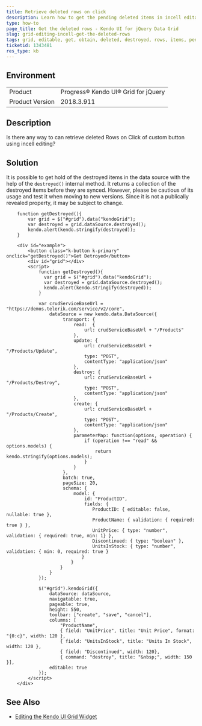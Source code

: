 ```yaml
---
title: Retrieve deleted rows on click
description: Learn how to get the pending deleted items in incell editable Grid.
type: how-to
page_title: Get the deleted rows - Kendo UI for jQuery Data Grid
slug: grid-editing-incell-get-the-deleted-rows
tags: grid, editable, get, obtain, deleted, destroyed, rows, items, pending, changes, incell, editing
ticketid: 1343481
res_type: kb
---
```


## Environment

<table>
 <tr>
  <td>Product</td>
  <td>Progress® Kendo UI® Grid for jQuery</td>
 </tr>
 <tr>
  <td>Product Version</td>
  <td>2018.3.911</td>
 </tr>
</table>

## Description

Is there any way to can retrieve deleted Rows on Click of custom button using incell editing?

## Solution

It is possible to get hold of the destroyed items in the data source with the help of the `destroyed()` internal method. It returns a collection of the destroyed items before they are synced. However, please be cautious of its usage and test it when moving to new versions. Since it is not a publically revealed property, it may be subject to change.

```       
    function getDestroyed(){
        var grid = $("#grid").data("kendoGrid");
        var destroyed = grid.dataSource.destroyed();
        kendo.alert(kendo.stringify(destroyed));
    }
```

```dojo
    <div id="example">
        <button class="k-button k-primary" onclick="getDestroyed()">Get Detroyed</button>
        <div id="grid"></div>
        <script>
            function getDestroyed(){
              var grid = $("#grid").data("kendoGrid");
              var destroyed = grid.dataSource.destroyed();
              kendo.alert(kendo.stringify(destroyed));
            }
            
            var crudServiceBaseUrl = "https://demos.telerik.com/service/v2/core",
                dataSource = new kendo.data.DataSource({
                     transport: {
                         read:  {
                             url: crudServiceBaseUrl + "/Products"
                         },
                         update: {
                             url: crudServiceBaseUrl + "/Products/Update",
                             type: "POST",
                             contentType: "application/json"
                         },
                         destroy: {
                             url: crudServiceBaseUrl + "/Products/Destroy",
                             type: "POST",
                             contentType: "application/json"
                         },
                         create: {
                             url: crudServiceBaseUrl + "/Products/Create",
                             type: "POST",
                             contentType: "application/json"
                         },
                         parameterMap: function(options, operation) {
                             if (operation !== "read" && options.models) {
                                 return kendo.stringify(options.models);
                             }
                         }
                     },
                     batch: true,
                     pageSize: 20,
                     schema: {
                         model: {
                             id: "ProductID",
                             fields: {
                                ProductID: { editable: false, nullable: true },
                                ProductName: { validation: { required: true } },
                                UnitPrice: { type: "number", validation: { required: true, min: 1} },
                                Discontinued: { type: "boolean" },
                                UnitsInStock: { type: "number", validation: { min: 0, required: true } 
                            }
                        }
                    }
                }
            });

            $("#grid").kendoGrid({
                dataSource: dataSource,
                navigatable: true,
                pageable: true,
                height: 550,
                toolbar: ["create", "save", "cancel"],
                columns: [
                    "ProductName",
                    { field: "UnitPrice", title: "Unit Price", format: "{0:c}", width: 120 },
                    { field: "UnitsInStock", title: "Units In Stock", width: 120 },
                    { field: "Discontinued", width: 120},
                    { command: "destroy", title: "&nbsp;", width: 150 }],
                editable: true
            });
        </script>
    </div>
```

## See Also

* [Editing the Kendo UI Grid Widget](https://docs.telerik.com/kendo-ui/controls/grid/editing)
